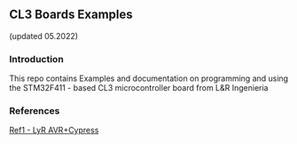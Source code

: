 ## CL3 Boards Examples 
(updated 05.2022)

### Introduction
This repo contains Examples and documentation on programming and using the
STM32F411 - based CL3 microcontroller board from L&R Ingenieria


### References

[Ref1 - LyR AVR+Cypress](https://www.lyr-ing.com/Embedded/LyRAVR_CyEn.htm)



